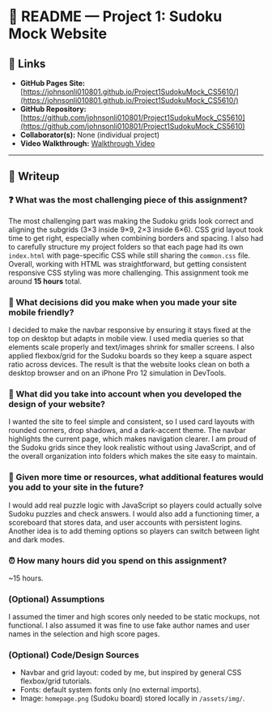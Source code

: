 # 📘 README — Project 1: Sudoku Mock Website

## 🔗 Links
- **GitHub Pages Site:** [https://johnsonli010801.github.io/Project1SudokuMock_CS5610/](https://johnsonli010801.github.io/Project1SudokuMock_CS5610/)  
- **GitHub Repository:** [https://github.com/johnsonli010801/Project1SudokuMock_CS5610](https://github.com/johnsonli010801/Project1SudokuMock_CS5610)  
- **Collaborator(s):** None (individual project)  
- **Video Walkthrough:** [Walkthrough Video](https://youtu.be/XM5AJ94jOvY)

---


## 📝 Writeup

### ❓ What was the most challenging piece of this assignment?  
The most challenging part was making the Sudoku grids look correct and aligning the subgrids (3×3 inside 9×9, 2×3 inside 6×6). CSS grid layout took time to get right, especially when combining borders and spacing. I also had to carefully structure my project folders so that each page had its own `index.html` with page-specific CSS while still sharing the `common.css` file. Overall, working with HTML was straightforward, but getting consistent responsive CSS styling was more challenging. This assignment took me around **15 hours** total.  

### 📱 What decisions did you make when you made your site mobile friendly?  
I decided to make the navbar responsive by ensuring it stays fixed at the top on desktop but adapts in mobile view. I used media queries so that elements scale properly and text/images shrink for smaller screens. I also applied flexbox/grid for the Sudoku boards so they keep a square aspect ratio across devices. The result is that the website looks clean on both a desktop browser and on an iPhone Pro 12 simulation in DevTools.  

### 🎨 What did you take into account when you developed the design of your website?  
I wanted the site to feel simple and consistent, so I used card layouts with rounded corners, drop shadows, and a dark-accent theme. The navbar highlights the current page, which makes navigation clearer. I am proud of the Sudoku grids since they look realistic without using JavaScript, and of the overall organization into folders which makes the site easy to maintain.  

### 🚀 Given more time or resources, what additional features would you add to your site in the future?  
I would add real puzzle logic with JavaScript so players could actually solve Sudoku puzzles and check answers. I would also add a functioning timer, a scoreboard that stores data, and user accounts with persistent logins. Another idea is to add theming options so players can switch between light and dark modes.  

### ⏰ How many hours did you spend on this assignment?  
~15 hours.  

### (Optional) Assumptions  
I assumed the timer and high scores only needed to be static mockups, not functional. I also assumed it was fine to use fake author names and user names in the selection and high score pages.  

### (Optional) Code/Design Sources  
- Navbar and grid layout: coded by me, but inspired by general CSS flexbox/grid tutorials.  
- Fonts: default system fonts only (no external imports).  
- Image: `homepage.png` (Sudoku board) stored locally in `/assets/img/`.  
